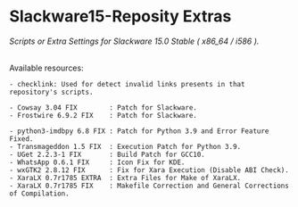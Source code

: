 # Slackware15-Reposity Extras
*Scripts or Extra Settings for Slackware 15.0 Stable ( x86_64 / i586 ).*
<br/><br/>

Available resources:
```
- checklink: Used for detect invalid links presents in that repository's scripts.

- Cowsay 3.04 FIX        : Patch for Slackware. 
- Frostwire 6.9.2 FIX    : Patch for Slackware.

- python3-imdbpy 6.8 FIX : Patch for Python 3.9 and Error Feature Fixed.
- Transmageddon 1.5 FIX  : Execution Patch for Python 3.9.
- UGet 2.2.3-1 FIX       : Build Patch for GCC10.
- WhatsApp 0.6.1 FIX     : Icon Fix for KDE.
- wxGTK2 2.8.12 FIX      : Fix for Xara Execution (Disable ABI Check).
- XaraLX 0.7r1785 EXTRA  : Extra Files for Make of XaraLX.
- XaraLX 0.7r1785 FIX    : Makefile Correction and General Corrections of Compilation.
```
